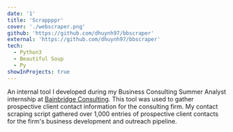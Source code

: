```yaml
---
date: '1'
title: 'Scrappppr'
cover: './webscraper.png'
github: 'https://github.com/dhuynh97/bbscraper'
external: 'https://github.com/dhuynh97/bbscraper'
tech:
  - Python3
  - Beautiful Soup
  - Py
showInProjects: true
---
```


An internal tool I developed during my Business Consulting Summer Analyst internship at [Bainbridge Consulting](https://bainbridgeconsulting.com). This tool was used to gather prospective client contact information for the consulting firm. My contact scraping script gathered over 1,000 entries of prospective client contacts for the firm's business development and outreach pipeline.